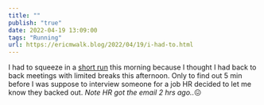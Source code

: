 ```yaml
---
title: ""
publish: "true"
date: 2022-04-19 13:09:00
tags: "Running"
url: https://ericmwalk.blog/2022/04/19/i-had-to.html
---
```


I had to squeeze in a [short run](https://ericmwalk.blog/2022/04/19/had-to-make.html) this morning because I thought I had back to back meetings with limited breaks this afternoon. Only to find out 5 min before I was suppose to interview someone for a job HR decided to let me know they backed out. *Note HR got the email 2 hrs ago..*😖